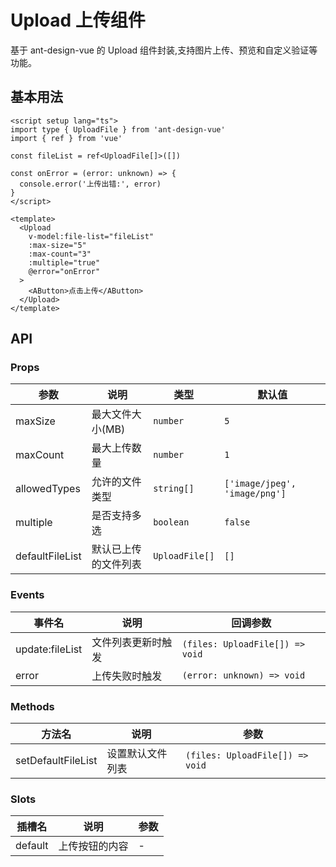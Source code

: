 # Upload 上传组件

基于 ant-design-vue 的 Upload 组件封装,支持图片上传、预览和自定义验证等功能。

## 基本用法

```vue
<script setup lang="ts">
import type { UploadFile } from 'ant-design-vue'
import { ref } from 'vue'

const fileList = ref<UploadFile[]>([])

const onError = (error: unknown) => {
  console.error('上传出错:', error)
}
</script>

<template>
  <Upload
    v-model:file-list="fileList"
    :max-size="5"
    :max-count="3"
    :multiple="true"
    @error="onError"
  >
    <AButton>点击上传</AButton>
  </Upload>
</template>
```

## API

### Props

参数 | 说明 | 类型 | 默认值
--- | --- | --- | ---
maxSize | 最大文件大小(MB) | `number` | `5`
maxCount | 最大上传数量 | `number` | `1`
allowedTypes | 允许的文件类型 | `string[]` | `['image/jpeg', 'image/png']`
multiple | 是否支持多选 | `boolean` | `false`
defaultFileList | 默认已上传的文件列表 | `UploadFile[]` | `[]`

### Events

事件名 | 说明 | 回调参数
--- | --- | ---
update:fileList | 文件列表更新时触发 | `(files: UploadFile[]) => void`
error | 上传失败时触发 | `(error: unknown) => void`

### Methods

方法名 | 说明 | 参数
--- | --- | ---
setDefaultFileList | 设置默认文件列表 | `(files: UploadFile[]) => void`

### Slots

插槽名 | 说明 | 参数
--- | --- | ---
default | 上传按钮的内容 | -
